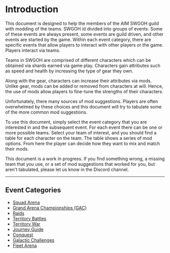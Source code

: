 # Introduction

This document is designed to help the members of the AIM SWGOH guild with 
modding of the teams. SWGOH id divided into groups of events. 
Some of 
these events are always present, some events are guild driven, and other 
events are started by the game. Within each event category, there are 
specific events that allow players to interact with other players or the 
game. Players interact via teams.

Teams in SWGOH are comprised of different characters which can be obtained 
via shards earned via game play. Characters gain attributes such as speed 
and health by increasing the type of gear they own.

Along with the gear, characters can increase their attributes via mods. 
Unlike gear, mods can be added or removed from characters at will. Hence, 
the use of mods allow players to fine-tune the strengths of their characters.

Unfortunately, there many sources of mod suggestions. Players are often 
overwhelmed by these choices and this document will try to tabulate some of 
the more common mod suggestions.

To use this document, simply select the event category that you are 
interested in and the subsequent event. For each event there can be one or 
more possible teams. Select your team of interest, and you should find a 
table for each character on the team. The table shows a series of mod 
options. From here the player can decide how they want to mix and match 
their mods.

This document is a work in progress. If you find something wrong, a missing 
team that you use, or a set of mod suggestions that worked for you, but 
aren't tabulated, please let us know in the Discord channel.

---

## Event Categories

- [Squad Arena](Events/Squad%20Arena.md)
- [Grand Arena Championships (GAC)](Events/GAC.md)
- [Raids](Events/Raids.md)
- [Territory Battles](Events/TB.md)
- [Territory War](Events/TW.md)
- [Journey Guide](Events/Journeys.md)
- [Conquest](Events/Conquest.md)
- [Galactic Challenges](Events/Galatic%20Challenges.md)
- [Fleet Arena](Events/Fleet%20Arena.md)

